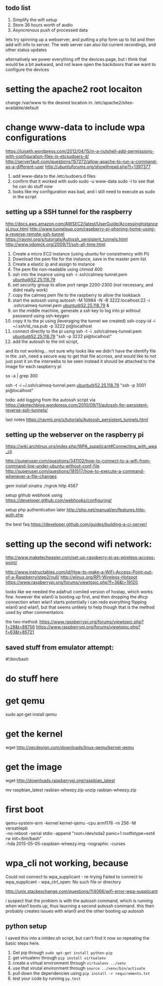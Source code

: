 
## todo list

1. Simplify the wifi setup
2. Store 36 hours worth of audio
3. Asyncrenous push of processed data


lets try spinning up a webserver, and putting a php form up to list and then
add wifi info to server. The web server can also list current recordings, 
and other status updates

alternatively we power everything off the devices page, but i think that would
be a bit awkward, and not leave open the backdoors that we want to configure 
the devices



# setting the apache2 root locaiton
change /var/www to the desired location in:
/etc/apache2/sites-available/default

# change www-data to include wpa configurations
https://luiseth.wordpress.com/2012/04/15/in-a-nutshell-add-permissions-with-configuration-files-in-etcsudoers-d/
http://serverfault.com/questions/157272/allow-apache-to-run-a-command-as-a-different-user
http://ubuntuforums.org/showthread.php?t=1397377
1. add www-data to the /etc/sudoers.d files
2. confirm that it worked with sudo sudo -u www-data sudo -l to see that he can do stuff now
3. looks like my configuration was bad, and i still need to execute as sudo in the script



## setting up a SSH tunnel for the raspberry
http://docs.aws.amazon.com/AWSEC2/latest/UserGuide/AccessingInstancesLinux.html
http://www.tunnelsup.com/raspberry-pi-phoning-home-using-a-reverse-remote-ssh-tunnel
https://raymii.org/s/tutorials/Autossh_persistent_tunnels.html
http://www.vdomck.org/2009/11/ssh-all-time.html
1. Create a micro EC2 instance (using ubuntu for consistnency with Pi)
2. Download the pem file for the instance, save in the master pem list
3. Create a elastic ip and assign to instance
4. The pem file non-readable using chmod 400
4. ssh into the insance using
ssh -i .ssh/calmeq-tunnel.pem ubuntu@52.25.118.79
5. set security group to allow port range 2200-2300 (not necessary, and didnt really work)
6. copy the calmeq pem file to the raspberry to allow the lookback
7. start the autossh using 
autossh -M 10984 -N -R 3222:localhost:22 -i .ssh/calmeq-tunnel.pem ubuntu@52.25.118.79 &
8. on the middle machine, generate a ssh key to log into pi without password using
ssh-keygen
9. copy it to the pi using  (leveraging the tunnel we created)
ssh-copy-id -i ~/.ssh/id_rsa.pub -p 3222 pi@localhost
10. connect directly to the pi using
ssh -t -i .ssh/calmeq-tunnel.pem ubuntu@52.25.118.79 "ssh -p 3222 pi@localhost"
11. add the autossh to the init script, 

<sudo apt-get install autossh>

and its not working... not sure why
looks like we didn't have the identify file in the .ssh, need a secure way to get that 
file accross, and would like to not just post it on the interwebs to be seen
instead it should be attached to the image for each raspberry pi

ss -a | grep 300

ssh -t -i ~/.ssh/calmeq-tunnel.pem ubuntu@52.25.118.79 "ssh -p 3001 pi@localhost"


todo: add logging from the autossh script via 
https://akntechblog.wordpress.com/2010/09/11/autossh-for-persistent-reverse-ssh-tunnels/

last notes
https://raymii.org/s/tutorials/Autossh_persistent_tunnels.html


## setting up the webserver on the raspberry pi

https://wiki.archlinux.org/index.php/WPA_supplicant#Connecting_with_wpa_cli

http://superuser.com/questions/341102/how-to-connect-to-a-wifi-from-command-line-under-ubuntu-without-conf-file
http://superuser.com/questions/181517/how-to-execute-a-command-whenever-a-file-changes


gem install sinatra
./ngrok http 4567

setup github webhook using
https://developer.github.com/webhooks/configuring/

setup php authentication later
http://php.net/manual/en/features.http-auth.php

the best faq
https://developer.github.com/guides/building-a-ci-server/



# setting up the second wifi network:
http://www.maketecheasier.com/set-up-raspberry-pi-as-wireless-access-point/


http://www.instructables.com/id/How-to-make-a-WiFi-Access-Point-out-of-a-Raspberry/step2/null/
http://elinux.org/RPI-Wireless-Hotspot
https://www.raspberrypi.org/forums/viewtopic.php?f=36&t=19120

looks like we needed the adafruit comiled version of hostap, which works fine.
however the wlan0 is booting up first, and then dropping the dhcp connection when wlan1 starts
potentially i can redo everything flipping wlan0 and wlan1, but that seems unlikely to help
though that is the method used by other commentators

the two method:
https://www.raspberrypi.org/forums/viewtopic.php?f=28&t=89756
https://www.raspberrypi.org/forums/viewtopic.php?f=63&t=85721



## saved stuff from emulator attempt:
#!/bin/bash

# do stuff here

# get qemu
sudo apt-get install qemu

# get the kernel
wget http://xecdesign.com/downloads/linux-qemu/kernel-qemu

# get the image
wget http://downloads.raspberrypi.org/raspbian_latest

mv raspbian_latest rasbian-wheezy.zip
unzip rasbian-wheezy.zip 

# first boot
qemu-system-arm -kernel kernel-qemu -cpu arm1176 -m 256 -M versatilepb \
 -no-reboot -serial stdio -append "root=/dev/sda2 panic=1 rootfstype=ext4 rw init=/bin/bash" \
 -hda 2015-05-05-raspbian-wheezy.img -nographic -curses



# wpa_cli not working, because 
  Could not connect to wpa_supplicant - re-trying
  Failed to connect to wpa_supplicant - wpa_ctrl_open: No such file or directory

http://unix.stackexchange.com/questions/114066/wifi-error-wpa-supplicant


i suspect that the problem is with the autossh command, which is running when 
wlan1 boots up, thus laucning a second autossh command. this then probably 
creates issues with wlan0 and the other booting up autossh



## python setup

I saved this into a initdev.sh script, but can't find it now so repeating the 
basic steps here. 

1) Get pip through `sudo apt-get install python-pip`
2) get virtualenv through `pip install virtualenv`
3) create a virtual environment through `virtualenv ../venv`
4) use that virutal environment through `source ../venv/bin/activate`
5) pull down the dependencies using `pip install -r requirements.txt`
6) test your code by running `py.test`
